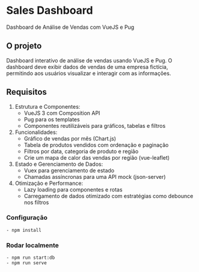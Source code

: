 # Sales Dashboard
Dashboard de Análise de Vendas com VueJS e Pug

## O projeto

Dashboard interativo de análise de vendas usando VueJS e Pug. O dashboard deve exibir dados de vendas de uma empresa fictícia, permitindo aos usuários visualizar e interagir com as informações.

## Requisitos

1. Estrutura e Componentes:
    - VueJS 3 com Composition API
    - Pug para os templates
    - Componentes reutilizáveis para gráficos, tabelas e filtros
2. Funcionalidades:
    - Gráfico de vendas por mês (Chart.js)
    - Tabela de produtos vendidos com ordenação e paginação
    - Filtros por data, categoria de produto e região
    - Crie um mapa de calor das vendas por região (vue-leaflet)
3. Estado e Gerenciamento de Dados:
    - Vuex para gerenciamento de estado
    - Chamadas assíncronas para uma API mock (json-server)
4. Otimização e Performance:
    - Lazy loading para componentes e rotas
    - Carregamento de dados otimizado com estratégias como debounce nos filtros

### Configuração

```
- npm install
```

### Rodar localmente

```
- npm run start:db
- npm run serve
```